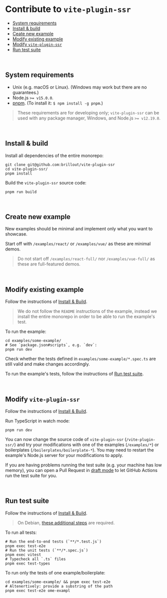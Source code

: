 # Contribute to `vite-plugin-ssr`

- [System requirements](#system-requirements)
- [Install & build](#install--build)
- [Ceate new example](#create-new-example)
- [Modify existing example](#modify-existing-example)
- [Modify `vite-plugin-ssr`](#modify-vite-plugin-ssr)
- [Run test suite](#run-test-suite)

<br/>

## System requirements

- Unix (e.g. macOS or Linux). (Windows may work but there are no guarantees.)
- Node.js `>= v15.0.0`.
- [pnpm](https://pnpm.io/). (To install it: `$ npm install -g pnpm`.)

> These requirements are for developing only; `vite-plugin-ssr` can be used with any package manager, Windows, and Node.js `>= v12.19.0`.

<br/>

## Install & build

Install all dependencies of the entire monorepo:

```shell
git clone git@github.com:brillout/vite-plugin-ssr
cd vite-plugin-ssr/
pnpm install
```

Build the `vite-plugin-ssr` source code:

```shell
pnpm run build
```

<br/>

## Create new example

New examples should be minimal and implement only what you want to showcase.

Start off with `/examples/react/` or `/examples/vue/` as these are minimal demos.

> Do not start off `/examples/react-full/` nor `/examples/vue-full/` as these are full-featured demos.

<br/>

## Modify existing example

Follow the instructions of [Install & Build](#install--build).

> We do not follow the `README` instructions of the example, instead we install the entire monorepo in order to be able to run the example's test.

To run the example:

```shell
cd examples/some-example/
# See `package.json#scripts`, e.g. `dev`:
pnpm run dev
```

Check whether the tests defined in `examples/some-example/*.spec.ts` are still valid and make changes accordingly.

To run the example's tests, follow the instructions of [Run test suite](#run-test-suite).

<br/>

## Modify `vite-plugin-ssr`

Follow the instructions of [Install & Build](#install--build).

Run TypeScript in watch mode:

```shell
pnpm run dev
```

You can now change the source code of `vite-plugin-ssr` (`/vite-plugin-ssr/`) and try your modifications with one of the examples (`/examples/*`) or boilerplates (`/boilerplates/boilerplate-*`).
You may need to restart the example's Node.js server for your modifications to apply.

If you are having problems running the test suite (e.g. your machine has low memory),
you can open a Pull Request in
[draft mode](https://docs.github.com/en/github/collaborating-with-pull-requests/proposing-changes-to-your-work-with-pull-requests/changing-the-stage-of-a-pull-request#converting-a-pull-request-to-a-draft)
to let GitHub Actions run the test suite for you.

<br/>

## Run test suite

Follow the instructions of [Install & Build](#install--build).

> On Debian, [these additional steps](https://github.com/brillout/vite-plugin-ssr/issues/283#issuecomment-1072974554) are required.

To run all tests:

```shell
# Run the end-to-end tests (`**/*.test.js`)
pnpm exec test-e2e
# Run the unit tests (`**/*.spec.js`)
pnpm exec vitest
# Typecheck all `.ts` files
pnpm exec test-types
```

To run only the tests of one example/boilerplate:

```shell
cd examples/some-example/ && pnpm exec test-e2e
# Altenertively: provide a substring of the path
pnpm exec test-e2e ome-exampl
```
